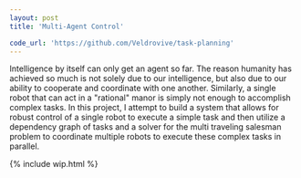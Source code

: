 ```yaml
---
layout: post
title: 'Multi-Agent Control'

code_url: 'https://github.com/Veldrovive/task-planning'
---
```


Intelligence by itself can only get an agent so far. The reason humanity has achieved so much is not solely due to our intelligence, but also due to our ability to cooperate and coordinate with one another. Similarly, a single robot that can act in a "rational" manor is simply not enough to accomplish complex tasks. In this project, I attempt to build a system that allows for robust control of a single robot to execute a simple task and then utilize a dependency graph of tasks and a solver for the multi traveling salesman problem to coordinate multiple robots to execute these complex tasks in parallel.

{% include wip.html %}